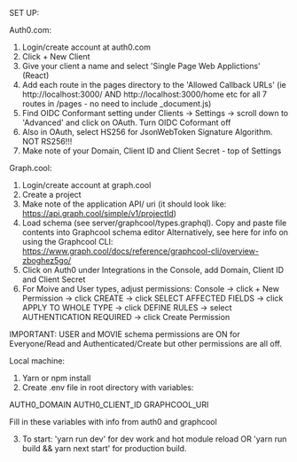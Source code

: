 SET UP:

Auth0.com:
1) Login/create account at auth0.com
2) Click + New Client
3) Give your client a name and select 'Single Page Web Applictions' (React)
4) Add each route in the pages directory to the 'Allowed Callback URLs' (ie http://localhost:3000/ AND http://localhost:3000/home etc for all 7 routes in /pages - no need to include _document.js)
5) Find OIDC Conformant setting under Clients -> Settings -> scroll down to 'Advanced' and click on OAuth. Turn OIDC Coformant off
6) Also in OAuth, select HS256 for JsonWebToken Signature Algorithm.  NOT RS256!!!
7) Make note of your Domain, Client ID and Client Secret - top of Settings


Graph.cool:
1) Login/create account at graph.cool
2) Create a project
3) Make note of the application API/ uri (it should look like: https://api.graph.cool/simple/v1/projectId)
4) Load schema (see server/graphcool/types.graphql). Copy and paste file contents into Graphcool schema editor
Alternatively, see here for info on using the Graphcool CLI:
 https://www.graph.cool/docs/reference/graphcool-cli/overview-zboghez5go/
4) Click on Auth0 under Integrations in the Console, add Domain, Client ID and Client Secret
5) For Moive and User types, adjust permissions: Console -> click + New Permission -> click CREATE -> click SELECT AFFECTED FIELDS -> click APPLY TO WHOLE TYPE -> click DEFINE RULES -> select AUTHENTICATION REQUIRED -> click Create Permission

IMPORTANT: USER and MOVIE schema permissions are ON for Everyone/Read and Authenticated/Create but other permissions are all off.


Local machine:

1) Yarn or npm install
2) Create .env file in root directory with variables:

AUTH0_DOMAIN
AUTH0_CLIENT_ID
GRAPHCOOL_URI

Fill in these variables with info from auth0 and graphcool

3) To start: 'yarn run dev' for dev work and hot module reload OR 'yarn run build && yarn next start' for production build.


